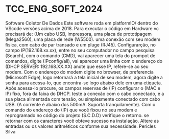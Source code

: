 # TCC_ENG_SOFT_2024
Software Coletor De Dados 
Este software roda em platformIO/ dentro do VScode versões acima de 2018.
Para executar o código em Hardware vc precisará de: (Um cabo USB, impressora, uma placa de prototipagem (Mega2560), uma placa de rede (W5500). uma conexão com seu modem física, com cabo de par transado e um pluge (RJ45).
Configurarção, no campo IP(192.168.xx.xx), entre no seu computador no campo pesquisa (Search), com o comando (CMD), vai aparecer uma tela do prompot de comandos, digite (IPconfig/all), vai aparecer uma linha com o endereço do (DHCP SERVER: 192.168.XX.XX) anote que esse IP, refere-se ao seu modem. 
Com o endereço do modem digite no browser, de preferencia (Microsoft Edge), logo retornará a tela inicial de seu modem, agora digite a senha para acessa-lo, que encontra-se logo abaixo dele em uma etiqueta.
Após acessa-lo procure, os campos reservas de (IP) configurar o (MAC e IP) fixo, fora da faixa do DHCP.
teste a conexão com o cabo conectado, e a sua placa alimentada com tensão, ou simplesmente conectado com cabo USB. (A corrente é abaixo dos 500mA. Suporta tranquilamente).
Com o comando do endereço do (IP) que você fixou no seu modem e reprogramado no código do projeto (S.C.D.D) verifique o retorno. se retornar com os caracteres você obteve sucesso na instalação.
Altere as entradas ou os valores aritméticos conforme sua necessidade.
Pericles Silva
